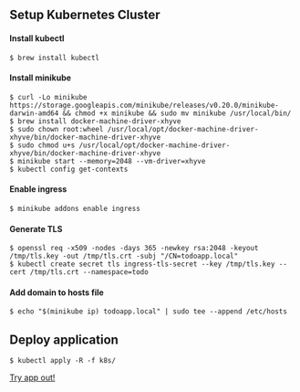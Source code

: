 ## Setup Kubernetes Cluster
#### Install kubectl
    $ brew install kubectl

#### Install minikube  
    $ curl -Lo minikube https://storage.googleapis.com/minikube/releases/v0.20.0/minikube-darwin-amd64 && chmod +x minikube && sudo mv minikube /usr/local/bin/
    $ brew install docker-machine-driver-xhyve
    $ sudo chown root:wheel /usr/local/opt/docker-machine-driver-xhyve/bin/docker-machine-driver-xhyve
    $ sudo chmod u+s /usr/local/opt/docker-machine-driver-xhyve/bin/docker-machine-driver-xhyve
    $ minikube start --memory=2048 --vm-driver=xhyve
    $ kubectl config get-contexts

#### Enable ingress  
    $ minikube addons enable ingress

#### Generate TLS  
    $ openssl req -x509 -nodes -days 365 -newkey rsa:2048 -keyout /tmp/tls.key -out /tmp/tls.crt -subj "/CN=todoapp.local"
    $ kubectl create secret tls ingress-tls-secret --key /tmp/tls.key --cert /tmp/tls.crt --namespace=todo

#### Add domain to hosts file  
    $ echo "$(minikube ip) todoapp.local" | sudo tee --append /etc/hosts

## Deploy application  
    $ kubectl apply -R -f k8s/

[Try app out!](https://todoapp.local)
